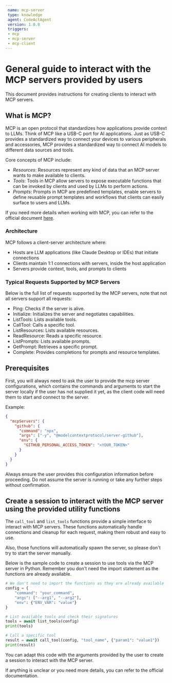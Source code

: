 ```yaml
---
 name: mcp-server
 type: knowledge
 agent: CodeActAgent
 version: 1.0.0
 triggers:
 - mcp
 - mcp-server
 - mcp-client
---
```


# General guide to interact with the MCP servers provided by users

This document provides instructions for creating clients to interact with MCP servers.

## What is MCP?

MCP is an open protocol that standardizes how applications provide context to LLMs. Think of MCP
like a USB-C port for AI applications. Just as USB-C provides a standardized way to connect your
devices to various peripherals and accessories, MCP provides a standardized way to connect AI models
to different data sources and tools.

Core concepts of MCP include:
- *Resources*: Resources represent any kind of data that an MCP server wants to make available to
  clients.
- *Tools*: Tools in MCP allow servers to expose executable functions that can be invoked by clients
  and used by LLMs to perform actions.
- *Prompts*: Prompts in MCP are predefined templates, enable servers to define reusable prompt templates and workflows that clients can easily surface to users and LLMs.

If you need more details when working with MCP, you can refer to the official document [here](https://modelcontextprotocol.io/).


### Architecture

MCP follows a client-server architecture where:
- Hosts are LLM applications (like Claude Desktop or IDEs) that initiate connections
- Clients maintain 1:1 connections with servers, inside the host application
- Servers provide context, tools, and prompts to clients


### Typical Requests Supported by MCP Servers

Below is the full list of requests supported by the MCP servers, note that not all servers support
all requests:

- Ping: Checks if the server is alive.
- Initialize: Initializes the server and negotiates capabilities.
- ListTools: Lists available tools.
- CallTool: Calls a specific tool.
- ListResources: Lists available resources.
- ReadResource: Reads a specific resource.
- ListPrompts: Lists available prompts.
- GetPrompt: Retrieves a specific prompt.
- Complete: Provides completions for prompts and resource templates.


## Prerequisites

First, you will always need to ask the user to provide the mcp server configurations, which contains the commands
and arguments to start the server locally if the user has not supplied it yet, as the client code will need
them to start and connect to the server.

Example:
```json
{
  "mcpServers": {
    "github": {
      "command": "npx",
      "args": ["-y", "@modelcontextprotocol/server-github"],
      "env": {
        "GITHUB_PERSONAL_ACCESS_TOKEN": "<YOUR_TOKEN>"
      }
    }
  }
}
```

Always ensure the user provides this configuration information before proceeding. Do not assume the
server is running or take any further steps without confirmation.


## Create a session to interact with the MCP server using the provided utility functions

The `call_tool` and `list_tools` functions provide a simple interface to interact with MCP servers. These functions automatically handle connections and cleanup for each request, making them robust and easy to use.

Also, those functions will automatically spawn the server, so please don't try to start the server manually.

Below is the sample code to create a session to use tools via the MCP server in Python. Remember you
don't need the import statement as the functions are already available.

```python
# We don't need to import the functions as they are already available
config = {
    "command": "your_command",
    "args": ["--arg1", "--arg2"],
    "env": {"ENV_VAR": "value"}
}

# List available tools and check their signatures
tools = await list_tools(config)
print(tools)

# Call a specific tool
result = await call_tool(config, "tool_name", {"param1": "value1"})
print(result)
```

You can adapt this code with the arguments provided by the user to create a session to interact with
the MCP server.

If anything is unclear or you need more details, you can refer to the official documentation.

